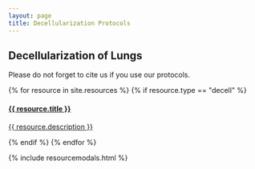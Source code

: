 ```yaml
---
layout: page
title: Decellularization Protocols
---
```


## Decellularization of Lungs 

Please do not forget to cite us if you use our protocols.

<div>
{% for resource in site.resources %}
{% if resource.type == "decell" %}
    <div class="col-md col-sm-11 portfolio-item effect1">
        <a href="#r{{ forloop.index }}" class="portfolio-link" data-toggle="modal">
            <img src="{{ resource.image }}" class="img-fluid grid-img" alt="">
            <div class="portfolio-caption">
                <h4>{{ resource.title }}</h4>
                <p class="text-muted">{{ resource.description }}</p>
           </div>
        </a>                  
    </div>
{% endif %}
{% endfor %}
</div>

{% include resourcemodals.html %}
